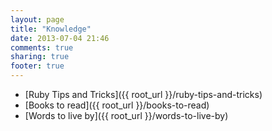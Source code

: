 ```yaml
---
layout: page
title: "Knowledge"
date: 2013-07-04 21:46
comments: true
sharing: true
footer: true
---
```


* [Ruby Tips and Tricks]({{ root_url }}/ruby-tips-and-tricks)
* [Books to read]({{ root_url }}/books-to-read)
* [Words to live by]({{ root_url }}/words-to-live-by)